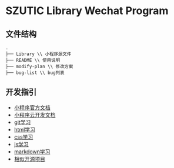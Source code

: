 # SZUTIC Library Wechat Program

## 文件结构
```
.
├── Library \\ 小程序源文件
├── README \\ 使用说明
├── modify-plan \\ 修改方案
├── bug-list \\ bug列表
```

## 开发指引

- [小程序官方文档](https://developers.weixin.qq.com/miniprogram/dev/)
- [小程序云开发文档](https://developers.weixin.qq.com/miniprogram/dev/wxcloud/basis/getting-started.html)
- [git学习](https://www.liaoxuefeng.com/wiki/0013739516305929606dd18361248578c67b8067c8c017b000)
- [html学习](http://www.w3school.com.cn/html/index.asp)
- [css学习](http://www.w3school.com.cn/css/index.asp)
- [js学习](https://www.liaoxuefeng.com/wiki/001434446689867b27157e896e74d51a89c25cc8b43bdb3000)
- [markdown学习](http://www.markdown.cn/#overview)
- [相似开源项目](https://github.com/imageslr/weapp-library)